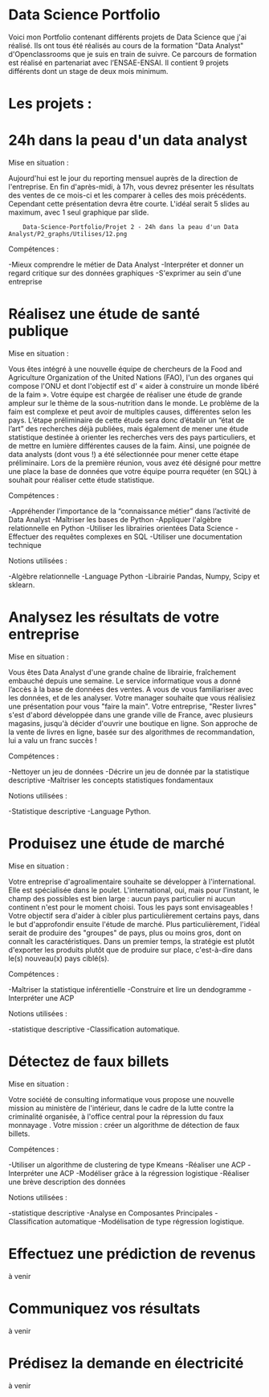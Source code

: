# Data Science Portfolio
Voici mon Portfolio contenant différents projets de Data Science que j'ai réalisé.
Ils ont tous été réalisés au cours de la formation "Data Analyst" d'Openclassrooms que je suis en train de suivre. Ce parcours de formation est réalisé en partenariat avec l’ENSAE-ENSAI. Il contient 9 projets différents dont un stage de deux mois minimum.

# Les projets : 

# 24h dans la peau d'un data analyst

Mise en situation :

Aujourd'hui est le jour du reporting mensuel auprès de la direction de l'entreprise. 
En fin d'après-midi, à 17h, vous devrez présenter les résultats des ventes de ce mois-ci et les comparer à celles des mois précédents.
Cependant cette présentation devra être courte. L'idéal serait 5 slides au maximum, avec 1 seul graphique par slide.


        Data-Science-Portfolio/Projet 2 - 24h dans la peau d'un Data Analyst/P2_graphs/Utilises/12.png
      

Compétences : 

-Mieux comprendre le métier de Data Analyst
-Interpréter et donner un regard critique sur des données graphiques
-S'exprimer au sein d'une entreprise

# Réalisez une étude de santé publique

Mise en situation :

Vous êtes intégré à une nouvelle équipe de chercheurs de la Food and Agriculture Organization of the United Nations (FAO), l'un des organes qui compose l'ONU et dont l'objectif est d' « aider à construire un monde libéré de la faim ».
Votre équipe est chargée de réaliser une étude de grande ampleur sur le thème de la sous-nutrition dans le monde.
Le problème de la faim est complexe et peut avoir de multiples causes, différentes selon les pays. 
L’étape préliminaire de cette étude sera donc d’établir un “état de l’art” des recherches déjà publiées, mais également de mener une étude statistique destinée à orienter les recherches vers des pays particuliers, et de mettre en lumière différentes causes de la faim. 
Ainsi, une poignée de data analysts (dont vous !) a été sélectionnée pour mener cette étape préliminaire. Lors de la première réunion, vous avez été désigné pour mettre une place la base de données que votre équipe pourra requéter (en SQL) à souhait pour réaliser cette étude statistique.

Compétences : 

-Appréhender l’importance de la “connaissance métier” dans l’activité de Data Analyst
-Maîtriser les bases de Python
-Appliquer l'algèbre relationnelle en Python
-Utiliser les librairies orientées Data Science
-Effectuer des requêtes complexes en SQL
-Utiliser une documentation technique


Notions utilisées :
 
-Algèbre relationnelle 
-Language Python
-Librairie Pandas, Numpy, Scipy et sklearn.

# Analysez les résultats de votre entreprise 

Mise en situation :

Vous êtes Data Analyst d'une grande chaîne de librairie, fraîchement embauché depuis une semaine.
Le service informatique vous a donné l’accès à la base de données des ventes. A vous de vous familiariser avec les données, et de les analyser. 
Votre manager souhaite que vous réalisiez une présentation pour vous "faire la main".
Votre entreprise, "Rester livres" s'est d'abord développée dans une grande ville de France, avec plusieurs magasins, jusqu'à décider d'ouvrir une boutique en ligne.
 Son approche de la vente de livres en ligne, basée sur des algorithmes de recommandation, lui a valu un franc succès !

Compétences : 

-Nettoyer un jeu de données
-Décrire un jeu de donnée par la statistique descriptive
-Maîtriser les concepts statistiques fondamentaux


Notions utilisées :
 
-Statistique descriptive 
-Language Python.

# Produisez une étude de marché

Mise en situation :

Votre entreprise d'agroalimentaire souhaite se développer à l'international. Elle est spécialisée dans le poulet.
L'international, oui, mais pour l'instant, le champ des possibles est bien large : aucun pays particulier ni aucun continent n'est pour le moment choisi. Tous les pays sont envisageables !
Votre objectif sera d'aider à cibler plus particulièrement certains pays, dans le but d'approfondir ensuite l'étude de marché. 
Plus particulièrement, l'idéal serait de produire des "groupes" de pays, plus ou moins gros, dont on connaît les caractéristiques.
Dans un premier temps, la stratégie est plutôt d'exporter les produits plutôt que de produire sur place, c'est-à-dire dans le(s) nouveau(x) pays ciblé(s).

Compétences : 

-Maîtriser la statistique inférentielle
-Construire et lire un dendogramme
-Interpréter une ACP


Notions utilisées :
 
-statistique descriptive 
-Classification automatique.

# Détectez de faux billets 

Mise en situation :

Votre société de consulting informatique vous propose une nouvelle mission au ministère de l'intérieur,
dans le cadre de la lutte contre la criminalité organisée, à l'office central pour la répression du faux monnayage .
Votre mission : créer un algorithme de détection de faux billets.

Compétences : 

-Utiliser un algorithme de clustering de type Kmeans
-Réaliser une ACP
-Interpréter une ACP
-Modéliser grâce à la régression logistique
-Réaliser une brève description des données


Notions utilisées :
 
-statistique descriptive
-Analyse en Composantes Principales
-Classification automatique
-Modélisation de type régression logistique.

# Effectuez une prédiction de revenus

à venir

# Communiquez vos résultats

à venir

# Prédisez la demande en électricité

à venir
